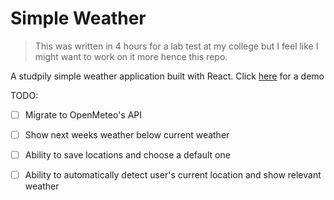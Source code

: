 # Simple Weather

> This was written in 4 hours for a lab test at my college 
but I feel like I might want to work on it more hence this repo.

A studpily simple weather application built with React. 
Click [here](https://britto.tech/Simple-Weather) for a demo

TODO:
 - [ ] Migrate to OpenMeteo's API
 - [ ] Show next weeks weather below current weather
 - [ ] Ability to save locations and choose a default one
 - [ ] Ability to automatically detect user's current location and show relevant weather

